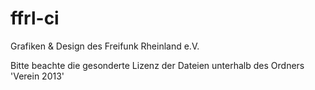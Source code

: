 ffrl-ci
=======

Grafiken &amp; Design des Freifunk Rheinland e.V.

Bitte beachte die gesonderte Lizenz der Dateien unterhalb des Ordners 'Verein 2013'